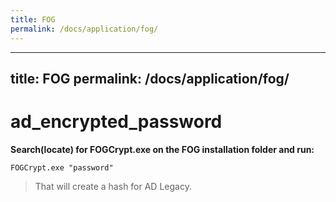 ```yaml
---
title: FOG
permalink: /docs/application/fog/
---
```

---
title: FOG 
permalink: /docs/application/fog/
---

# ad_encrypted_password

**Search(locate) for FOGCrypt.exe on the FOG installation folder and run:**
```
FOGCrypt.exe "password"
```
>That will create a hash for AD Legacy.
